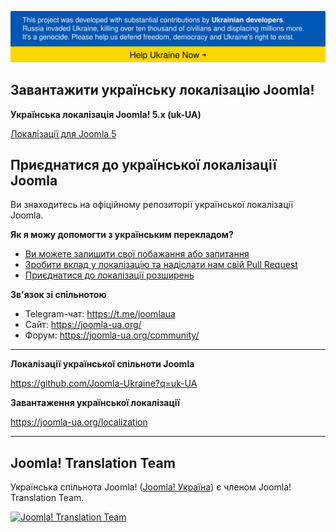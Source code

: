 [![Stand With Ukraine](https://raw.githubusercontent.com/vshymanskyy/StandWithUkraine/main/banner-direct.svg)](https://stand-with-ukraine.pp.ua)


## Завантажити українську локалізацію Joomla!

**Українська локалізація Joomla! 5.x (uk-UA)**

[Локалізації для Joomla 5](https://downloads.joomla.org/language-packs/translations-joomla5/downloads/joomla5-ukrainian)

## Приєднатися до української локалізації Joomla

Ви знаходитесь на офіційному репозиторії української локалізації Joomla.

**Як я можу допомогти з українським перекладом?**
* [Ви можете залишити свої побажання або запитання](https://github.com/Joomla-Ukraine/uk-UA/issues)
* [Зробити вклад у локалізацію та надіслати нам свій Pull Request](https://github.com/Joomla-Ukraine/uk-UA/pulls)
* [Приєднатися до локалізації розширень](https://github.com/Joomla-Ukraine?q=uk-UA)

**Зв'язок зі спільнотою**
* Telegram-чат: https://t.me/joomlaua
* Сайт: https://joomla-ua.org/
* Форум: https://joomla-ua.org/community/

---
**Локалізації української спільноти Joomla**

https://github.com/Joomla-Ukraine?q=uk-UA

**Завантаження української локалізації**

https://joomla-ua.org/localization

---

## Joomla! Translation Team

Українська спільнота Joomla! ([Joomla! Україна](https://joomla-ua.org)) є членом Joomla! Translation Team.

[![Joomla! Translation Team](https://joomla-ua.org/images/joomla_transteam_sm.png)](https://downloads.joomla.org/language-packs/translations-joomla5/downloads/joomla5-ukrainian)
